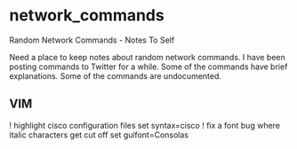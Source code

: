 # network_commands
Random Network Commands - Notes To Self

Need a place to keep notes about random network commands.  I have been posting commands to Twitter for a while.  Some of the commands have brief explanations.  Some of the commands are undocumented.

## VIM
! highlight cisco configuration files
set syntax=cisco
! fix a font bug where italic characters get cut off
set guifont=Consolas
